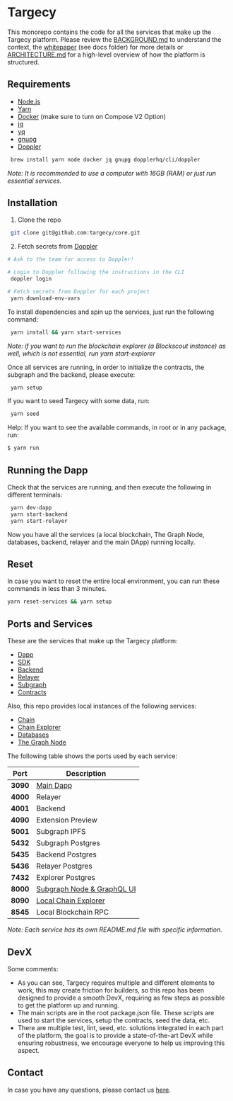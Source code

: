 # Targecy

This monorepo contains the code for all the services that make up the Targecy platform. Please review the [BACKGROUND.md](./BACKGROUND.md) to understand the context, the [whitepaper](./docs/whitepaper.pdf) (see docs folder) for more details or [ARCHITECTURE.md](./ARCHITECTURE.md) for a high-level overview of how the platform is structured.

## Requirements

- [Node.js](https://nodejs.org/en/)
- [Yarn](https://yarnpkg.com/)
- [Docker](https://www.docker.com/) (make sure to turn on Compose V2 Option)
- [jq](https://jqlang.github.io/jq/)
- [yq](https://mikefarah.gitbook.io/yq/)
- [gnupg](https://www.gnupg.org/)
- [Doppler](https://doppler.com)

```bash
 brew install yarn node docker jq gnupg dopplerhq/cli/doppler
```

_Note: It is recommended to use a computer with 16GB (RAM) or just run essential services._

## Installation

1. Clone the repo

```bash
 git clone git@github.com:targecy/core.git
```

2. Fetch secrets from [Doppler](https://www.doppler.com/)

```bash
# Ask to the team for access to Doppler!

# Login to Doppler following the instructions in the CLI
 doppler login

# Fetch secrets from Doppler for each project
 yarn download-env-vars
```

To install dependencies and spin up the services, just run the following command:

```bash
 yarn install && yarn start-services
```

_Note: if you want to run the blockchain explorer (a Blockscout instance) as well, which is not essential, run yarn start-explorer_

Once all services are running, in order to initialize the contracts, the subgraph and the backend, please execute:

```bash
 yarn setup
```

If you want to seed Targecy with some data, run:

```bash
 yarn seed
```

Help: If you want to see the available commands, in root or in any package, run:

```bash
$ yarn run
```

## Running the Dapp

Check that the services are running, and then execute the following in different terminals:

```bash
 yarn dev-dapp
 yarn start-backend
 yarn start-relayer
```

Now you have all the services (a local blockchain, The Graph Node, databases, backend, relayer and the main DApp) running locally.

## Reset

In case you want to reset the entire local environment, you can run these commands in less than 3 minutes.

```bash
yarn reset-services && yarn setup
```

## Ports and Services

These are the services that make up the Targecy platform:

- [Dapp](./packages/webapp/README.md)
- [SDK](./packages/sdk/README.md)
- [Backend](./packages/backend/README.md)
- [Relayer](./packages/relayer/README.md)
- [Subgraph](./packages/subgraph/README.md)
- [Contracts](./packages/solidity-ts/README.md)

Also, this repo provides local instances of the following services:

- [Chain](./packages/services/chain/docker-compose.yml)
- [Chain Explorer](./packages/services/explorer/docker-compose-no-build-ganache.yml)
- [Databases](./packages/services/databases/docker-compose.yml)
- [The Graph Node](./packages/services/subgraph/docker-compose.yml)

The following table shows the ports used by each service:

| Port     | Description                                                                        |
| -------- | ---------------------------------------------------------------------------------- |
| **3090** | [Main Dapp](http://localhost:3090)                                                 |
| **4000** | Relayer                                                                            |
| **4001** | Backend                                                                            |
| **4090** | Extension Preview                                                                  |
| **5001** | Subgraph IPFS                                                                      |
| **5432** | Subgraph Postgres                                                                  |
| **5435** | Backend Postgres                                                                   |
| **5436** | Relayer Postgres                                                                   |
| **7432** | Explorer Postgres                                                                  |
| **8000** | [Subgraph Node & GraphQL UI](http://localhost:8000/subgraphs/name/targecy/graphql) |
| **8090** | [Local Chain Explorer](http://localhost:8090)                                      |
| **8545** | Local Blockchain RPC                                                               |

_Note: Each service has its own README.md file with specific information._

## DevX

Some comments:

- As you can see, Targecy requires multiple and different elements to work, this may create friction for builders, so this repo has been designed to provide a smooth DevX, requiring as few steps as possible to get the platform up and running.
- The main scripts are in the root package.json file. These scripts are used to start the services, setup the contracts, seed the data, etc.
- There are multiple test, lint, seed, etc. solutions integrated in each part of the platform, the goal is to provide a state-of-the-art DevX while ensuring robustness, we encourage everyone to help us improving this aspect.

## Contact

In case you have any questions, please contact us [here](mailto:martin@targecy.xyz).
